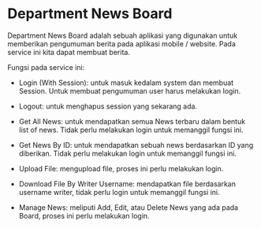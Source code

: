 # Department News Board

Department News Board adalah sebuah aplikasi yang digunakan untuk memberikan pengumuman berita pada aplikasi mobile / website. Pada service ini kita dapat membuat berita.

Fungsi pada service ini:
- Login (With Session): untuk masuk kedalam system dan membuat Session. Untuk membuat pengumuman user harus melakukan login.

- Logout: untuk menghapus session yang sekarang ada.

- Get All News: untuk mendapatkan semua News terbaru dalam bentuk list of news. Tidak perlu melakukan login untuk memanggil fungsi ini.

- Get News By ID: untuk mendapatkan sebuah news berdasarkan ID yang diberikan. Tidak perlu melakukan login untuk memanggil fungsi ini.

- Upload File: mengupload file, proses ini perlu melakukan login.

- Download File By Writer Username: mendapatkan file berdasarkan username writer, tidak perlu login untuk memanggil fungsi ini.

- Manage News: meliputi Add, Edit, atau Delete News yang ada pada Board, proses ini perlu melakukan login.